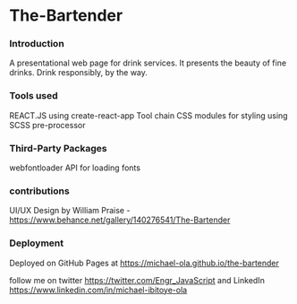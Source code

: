 # The-Bartender

### Introduction

A presentational web page for drink services.
It  presents the beauty of fine drinks. Drink responsibly, by the way.

### Tools used

REACT.JS using create-react-app Tool chain
CSS modules for styling using SCSS pre-processor

### Third-Party Packages
webfontloader API for loading fonts

### contributions

UI/UX Design by William Praise - https://www.behance.net/gallery/140276541/The-Bartender

### Deployment
Deployed on GitHub Pages at https://michael-ola.github.io/the-bartender

follow me on twitter https://twitter.com/Engr_JavaScript
and LinkedIn https://www.linkedin.com/in/michael-ibitoye-ola

